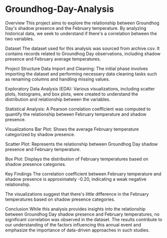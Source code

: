 # Groundhog-Day-Analysis
Overview
This project aims to explore the relationship between Groundhog Day's shadow presence and the February temperature. By analyzing historical data, we seek to understand if there's a correlation between the two variables.

Dataset
The dataset used for this analysis was sourced from archive.csv. It contains records related to Groundhog Day observations, including shadow presence and February average temperatures.

Project Structure
Data Import and Cleaning: The initial phase involves importing the dataset and performing necessary data cleaning tasks such as renaming columns and handling missing values.

Exploratory Data Analysis (EDA): Various visualizations, including scatter plots, histograms, and box plots, were created to understand the distribution and relationship between the variables.

Statistical Analysis: A Pearson correlation coefficient was computed to quantify the relationship between February temperature and shadow presence.

Visualizations
Bar Plot: Shows the average February temperature categorized by shadow presence.

Scatter Plot: Represents the relationship between Groundhog Day shadow presence and February temperature.

Box Plot: Displays the distribution of February temperatures based on shadow presence categories.

Key Findings
The correlation coefficient between February temperature and shadow presence is approximately -0.20, indicating a weak negative relationship.

The visualizations suggest that there's little difference in the February temperatures based on shadow presence categories.

Conclusion
While this analysis provides insights into the relationship between Groundhog Day shadow presence and February temperatures, no significant correlation was observed in the dataset. The results contribute to our understanding of the factors influencing this annual event and emphasize the importance of data-driven approaches in such studies.

